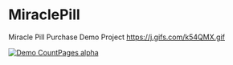 # MiraclePill
Miracle Pill Purchase Demo Project
https://j.gifs.com/k54QMX.gif

[![Demo CountPages alpha](https://j.gifs.com/k54QMX.gif)](https://youtu.be/kbObo_1tTkA)
